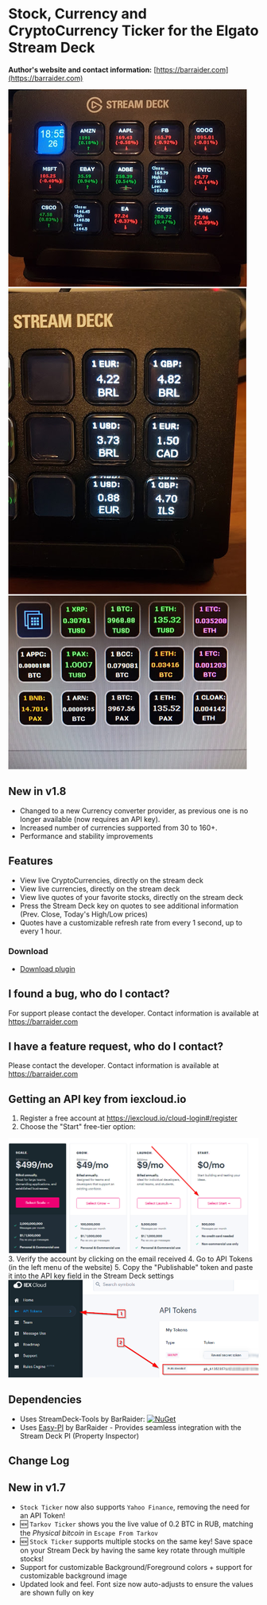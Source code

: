 # Stock, Currency and CryptoCurrency Ticker for the Elgato Stream Deck

**Author's website and contact information:** [https://barraider.com](https://barraider.com)

<img src="/_images/ticker.jpg">
<img src="/_images/currency.jpg">
<img src="/_images/crypto.jpg">

## New in v1.8
- Changed to a new Currency converter provider, as previous one is no longer available (now requires an API key).
- Increased number of currencies supported from 30 to 160+.
- Performance and stability improvements

## Features
* View live CryptoCurrencies, directly on the stream deck
* View live currencies, directly on the stream deck
* View live quotes of your favorite stocks, directly on the stream deck
* Press the Stream Deck key on quotes to see additional information (Prev. Close, Today's High/Low prices)
* Quotes have a customizable refresh rate from every 1 second, up to every 1 hour.

### Download

* [Download plugin](https://github.com/BarRaider/streamdeck-stockticker/releases/)

## I found a bug, who do I contact?
For support please contact the developer. Contact information is available at https://barraider.com

## I have a feature request, who do I contact?
Please contact the developer. Contact information is available at https://barraider.com

## Getting an API key from iexcloud.io
1. Register a free account at https://iexcloud.io/cloud-login#/register  
2. Choose the "Start" free-tier option:  
<img src="/_images/setup1.png">
3. Verify the account by clicking on the email received  
4. Go to API Tokens (in the left menu of the website)  
5. Copy the "Publishable" token and paste it into the API key field in the Stream Deck settings  
<img src="/_images/setup2.png">


## Dependencies
* Uses StreamDeck-Tools by BarRaider: [![NuGet](https://img.shields.io/nuget/v/streamdeck-tools.svg?style=flat)](https://www.nuget.org/packages/streamdeck-tools)
* Uses [Easy-PI](https://github.com/BarRaider/streamdeck-easypi) by BarRaider - Provides seamless integration with the Stream Deck PI (Property Inspector) 

## Change Log

## New in v1.7
- `Stock Ticker` now also supports `Yahoo Finance`, removing the need for an API Token!
- :new: `Tarkov Ticker` shows you the live value of 0.2 BTC in RUB, matching the *Physical bitcoin* in `Escape From Tarkov`
- :new: `Stock Ticker` supports multiple stocks on the same key! Save space on your Stream Deck by having the same key rotate through multiple stocks!
- Support for customizable Background/Foreground colors + support for customizable background image
- Updated look and feel. Font size now auto-adjusts to ensure the values are shown fully on key

